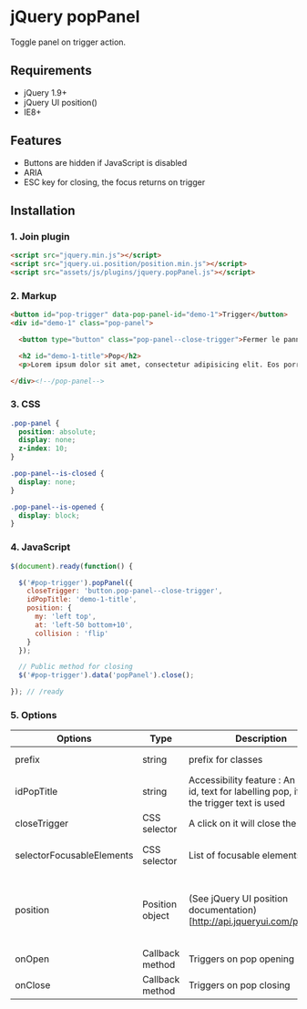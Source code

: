 # jQuery popPanel

Toggle panel on trigger action.


## Requirements

* jQuery 1.9+
* jQuery UI position()
* IE8+


## Features

* Buttons are hidden if JavaScript is disabled
* ARIA
* ESC key for closing, the focus returns on trigger


## Installation



### 1. Join plugin

```html
<script src="jquery.min.js"></script>
<script src="jquery.ui.position/position.min.js"></script>
<script src="assets/js/plugins/jquery.popPanel.js"></script>
```



### 2. Markup

```html
<button id="pop-trigger" data-pop-panel-id="demo-1">Trigger</button>
<div id="demo-1" class="pop-panel">

  <button type="button" class="pop-panel--close-trigger">Fermer le panneau</button>

  <h2 id="demo-1-title">Pop</h2>
  <p>Lorem ipsum dolor sit amet, consectetur adipisicing elit. Eos porro facere necessitatibus nisi accusantium nobis error molestiae distinctio officiis. Debitis?</p>

</div><!--/pop-panel-->
```



### 3. CSS

```css
.pop-panel {
  position: absolute;
  display: none;
  z-index: 10;
}

.pop-panel--is-closed {
  display: none;
}

.pop-panel--is-opened {
  display: block;
}
```

### 4. JavaScript

```js
$(document).ready(function() {

  $('#pop-trigger').popPanel({
    closeTrigger: 'button.pop-panel--close-trigger',
    idPopTitle: 'demo-1-title',
  	position: {
      my: 'left top',
      at: 'left-50 bottom+10',
      collision : 'flip'
    }
  });

  // Public method for closing
  $('#pop-trigger').data('popPanel').close();

}); // /ready
```


### 5. Options

Options                   | Type            | Description                      | Default
--------------------------|-----------------|----------------------------------|--------------------------------------------------------
prefix                    | string          | prefix for classes               | 'pop-panel-'
idPopTitle                | string          | Accessibility feature : An HTML id, text for labelling pop, if null, the trigger text is used  | null
closeTrigger              | CSS selector    | A click on it will close the pop | null
selectorFocusableElements | CSS selector    | List of focusable elements       | 'a, button, input'
position                  | Position object | (See jQuery UI position documentation)[http://api.jqueryui.com/position/] | { my: 'left top', at: 'left bottom', collision : 'flip' }
onOpen                    | Callback method | Triggers on pop opening          | function() {}
onClose                   | Callback method | Triggers on pop closing          | function() {}
